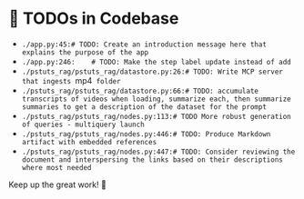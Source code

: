 # 📝 TODOs in Codebase

- `./app.py:45:# TODO: Create an introduction message here that explains the purpose of the app`
- `./app.py:246:    # TODO: Make the step label update instead of add`
- `./pstuts_rag/pstuts_rag/datastore.py:26:# TODO: Write MCP server that ingests `mp4` folder`
- `./pstuts_rag/pstuts_rag/datastore.py:66:# TODO: accumulate transcripts of videos when loading, summarize each, then summarize summaries to get a description of the dataset for the prompt`
- `./pstuts_rag/pstuts_rag/nodes.py:113:# TODO More robust generation of queries - multiquery launch`
- `./pstuts_rag/pstuts_rag/nodes.py:446:# TODO: Produce Markdown artifact with embedded references`
- `./pstuts_rag/pstuts_rag/nodes.py:447:# TODO: Consider reviewing the document and interspersing the links based on their descriptions where most needed`

Keep up the great work! 🚀
